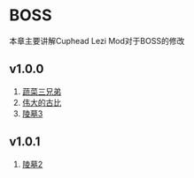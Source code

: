 # BOSS
本章主要讲解Cuphead Lezi Mod对于BOSS的修改
## v1.0.0
1. [蔬菜三兄弟](./蔬菜三兄弟.md)
2. [伟大的古比](./伟大的古比.md)
3. [陵墓3](./陵墓3.md)

## v1.0.1
1. [陵墓2](./陵墓2.md)